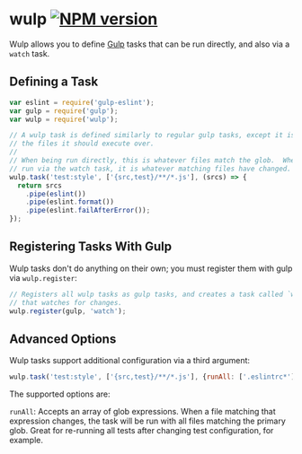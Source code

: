 # wulp [![NPM version][npm-image]][npm-url]

Wulp allows you to define [Gulp](http://gulpjs.com/) tasks that can be run directly, and also via a `watch` task.


## Defining a Task

```js
var eslint = require('gulp-eslint');
var gulp = require('gulp');
var wulp = require('wulp');

// A wulp task is defined similarly to regular gulp tasks, except it is _given_
// the files it should execute over.
//
// When being run directly, this is whatever files match the glob.  When being
// run via the watch task, it is whatever matching files have changed.
wulp.task('test:style', ['{src,test}/**/*.js'], (srcs) => {
  return srcs
    .pipe(eslint())
    .pipe(eslint.format())
    .pipe(eslint.failAfterError());
});
```


## Registering Tasks With Gulp

Wulp tasks don't do anything on their own; you must register them with gulp via
`wulp.register`:

```js
// Registers all wulp tasks as gulp tasks, and creates a task called `watch`
// that watches for changes.
wulp.register(gulp, 'watch');
```


## Advanced Options

Wulp tasks support additional configuration via a third argument:

```js
wulp.task('test:style', ['{src,test}/**/*.js'], {runAll: ['.eslintrc*']}, (srcs) => {
```

The supported options are:

`runAll`: Accepts an array of glob expressions.  When a file matching that expression changes, the task will be run with all files matching the primary glob.  Great for re-running all tests after changing test configuration, for example.


[npm-url]: https://npmjs.org/package/wulp
[npm-image]: http://img.shields.io/npm/v/wulp.svg
